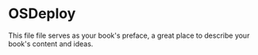 # OSDeploy

This file file serves as your book's preface, a great place to describe your book's content and ideas.

